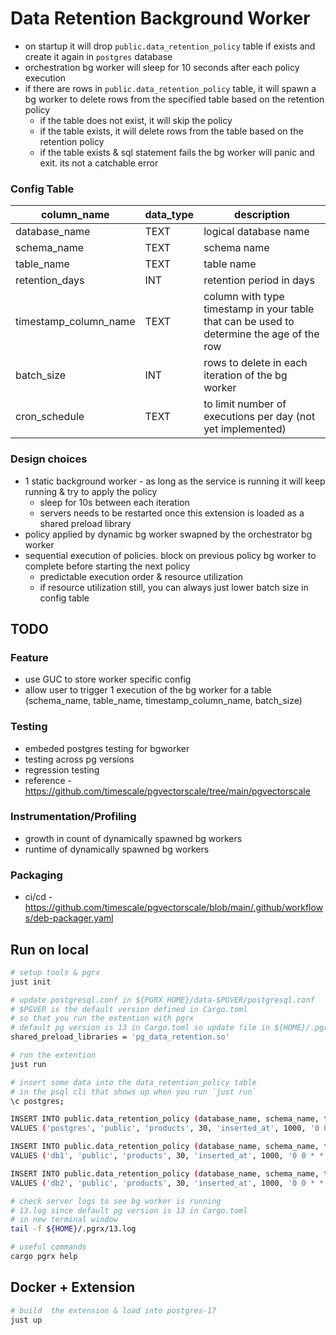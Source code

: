 # Data Retention Background Worker

- on startup it will drop `public.data_retention_policy` table if exists and create it again in `postgres` database
- orchestration bg worker will sleep for 10 seconds after each policy execution
- if there are rows in `public.data_retention_policy` table, it will spawn a bg worker to delete rows from the specified table based on the retention policy
  - if the table does not exist, it will skip the policy
  - if the table exists, it will delete rows from the table based on the retention policy
  - if the table exists & sql statement fails the bg worker will panic and exit. its not a catchable error

### Config Table

| column_name            | data_type | description |
|------------------------|-----------|-------------|
| database_name          | TEXT      | logical database name |
| schema_name            | TEXT      | schema name   |
| table_name             | TEXT      | table name    |
| retention_days         | INT       | retention period in days|
| timestamp_column_name  | TEXT      | column with type timestamp in your table that can be used to determine the age of the row |
| batch_size             | INT       | rows to delete in each iteration of the bg worker |
| cron_schedule          | TEXT      | to limit number of executions per day (not yet implemented) |

### Design choices
- 1 static background worker - as long as the service is running it will keep running & try to apply the policy
  - sleep for 10s between each iteration
  - servers needs to be restarted once this extension is loaded as a shared preload library
- policy applied by dynamic bg worker swapned by the orchestrator bg worker
- sequential execution of policies. block on previous policy bg worker to complete before starting the next policy
  - predictable execution order & resource utilization
  - if resource utilization still, you can always just lower batch size in config table

## TODO
### Feature
- use GUC to store worker specific config
- allow user to trigger 1 execution of the bg worker for a table (schema_name, table_name, timestamp_column_name, batch_size)

### Testing
- embeded postgres testing for bgworker
- testing across pg versions
- regression testing
- reference - https://github.com/timescale/pgvectorscale/tree/main/pgvectorscale

### Instrumentation/Profiling
- growth in count of dynamically spawned bg workers
- runtime of dynamically spawned bg workers

### Packaging
- ci/cd - https://github.com/timescale/pgvectorscale/blob/main/.github/workflows/deb-packager.yaml

## Run on local

```bash
# setup tools & pgrx
just init

# update postgresql.conf in ${PGRX_HOME}/data-$PGVER/postgresql.conf
# $PGVER is the default version defined in Cargo.toml
# so that you run the extention with pgrx
# default pg version is 13 in Cargo.toml so update file in ${HOME}/.pgrx/data-13/postgresql.conf
shared_preload_libraries = 'pg_data_retention.so'

# run the extention
just run

# insert some data into the data_retention_policy table
# in the psql cli that shows up when you run `just run`
\c postgres;

INSERT INTO public.data_retention_policy (database_name, schema_name, table_name, retention_days, timestamp_column_name, batch_size, cron_schedule)
VALUES ('postgres', 'public', 'products', 30, 'inserted_at', 1000, '0 0 * * *');

INSERT INTO public.data_retention_policy (database_name, schema_name, table_name, retention_days, timestamp_column_name, batch_size, cron_schedule)
VALUES ('db1', 'public', 'products', 30, 'inserted_at', 1000, '0 0 * * *');

INSERT INTO public.data_retention_policy (database_name, schema_name, table_name, retention_days, timestamp_column_name, batch_size, cron_schedule)
VALUES ('db2', 'public', 'products', 30, 'inserted_at', 1000, '0 0 * * *');

# check server logs to see bg worker is running
# 13.log since default pg version is 13 in Cargo.toml
# in new terminal window
tail -f ${HOME}/.pgrx/13.log
```

```bash
# useful commands
cargo pgrx help
```

## Docker + Extension
```bash
# build  the extension & load into postgres-17
just up
```
